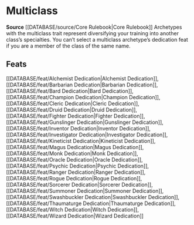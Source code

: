 ﻿---
id: '115'
name: Multiclass
rarity: Common
rus_type_level: null
source: '[[DATABASE/source/Core Rulebook|Core Rulebook]]'
trait:
- Multiclass
type: Trait

---
# Multiclass

**Source** [[DATABASE/source/Core Rulebook|Core Rulebook]] 
Archetypes with the multiclass trait represent diversifying your training into another class’s specialties. You can’t select a multiclass archetype’s dedication feat if you are a member of the class of the same name.

## Feats

[[DATABASE/feat/Alchemist Dedication|Alchemist Dedication]], [[DATABASE/feat/Barbarian Dedication|Barbarian Dedication]], [[DATABASE/feat/Bard Dedication|Bard Dedication]], [[DATABASE/feat/Champion Dedication|Champion Dedication]], [[DATABASE/feat/Cleric Dedication|Cleric Dedication]], [[DATABASE/feat/Druid Dedication|Druid Dedication]], [[DATABASE/feat/Fighter Dedication|Fighter Dedication]], [[DATABASE/feat/Gunslinger Dedication|Gunslinger Dedication]], [[DATABASE/feat/Inventor Dedication|Inventor Dedication]], [[DATABASE/feat/Investigator Dedication|Investigator Dedication]], [[DATABASE/feat/Kineticist Dedication|Kineticist Dedication]], [[DATABASE/feat/Magus Dedication|Magus Dedication]], [[DATABASE/feat/Monk Dedication|Monk Dedication]], [[DATABASE/feat/Oracle Dedication|Oracle Dedication]], [[DATABASE/feat/Psychic Dedication|Psychic Dedication]], [[DATABASE/feat/Ranger Dedication|Ranger Dedication]], [[DATABASE/feat/Rogue Dedication|Rogue Dedication]], [[DATABASE/feat/Sorcerer Dedication|Sorcerer Dedication]], [[DATABASE/feat/Summoner Dedication|Summoner Dedication]], [[DATABASE/feat/Swashbuckler Dedication|Swashbuckler Dedication]], [[DATABASE/feat/Thaumaturge Dedication|Thaumaturge Dedication]], [[DATABASE/feat/Witch Dedication|Witch Dedication]], [[DATABASE/feat/Wizard Dedication|Wizard Dedication]]
